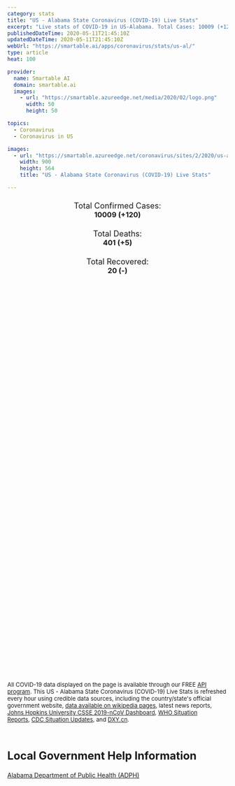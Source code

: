 ```yaml
---
category: stats
title: "US - Alabama State Coronavirus (COVID-19) Live Stats"
excerpt: "Live stats of COVID-19 in US-Alabama. Total Cases: 10009 (+120), Deaths: 401 (+5), Recoveries: 20(-)."
publishedDateTime: 2020-05-11T21:45:10Z
updatedDateTime: 2020-05-11T21:45:10Z
webUrl: "https://smartable.ai/apps/coronavirus/stats/us-al/"
type: article
heat: 100

provider:
  name: Smartable AI
  domain: smartable.ai
  images:
    - url: "https://smartable.azureedge.net/media/2020/02/logo.png"
      width: 50
      height: 50

topics:
  - Coronavirus
  - Coronavirus in US

images:
  - url: "https://smartable.azureedge.net/coronavirus/sites/2/2020/us-al.jpg"
    width: 900
    height: 564
    title: "US - Alabama State Coronavirus (COVID-19) Live Stats"

---
```

<div class="total-stats" style="text-align: center;">
    <h3>
	    <div style="font-size: 18px; font-weight: 400;">Total Confirmed Cases:</div>
	    10009 (<span class='red'>+120</span>)
    </h3>
    <h3>
	    <div style="font-size: 18px; font-weight: 400;">Total Deaths:</div>
	    401 (<span class='red'>+5</span>)
    </h3>
    <h3>
	    <div style="font-size: 18px; font-weight: 400;">Total Recovered:</div>
	    20 (-)
    </h3>
</div>

<script type="text/javascript" src="https://www.gstatic.com/charts/loader.js"></script>

<div id="time_series_chart" style="width: 100%; height: 400px;"></div>
<script type="text/javascript">
  google.charts.load('current', {'packages':['corechart']});
  google.charts.setOnLoadCallback(drawChart);
  function drawChart() {
    var data = google.visualization.arrayToDataTable([
      ['Date', 'Total Cases', 'Total Deaths', 'Total Recovered'],
      ['1/22/2020', 0, 0, 0],['1/23/2020', 0, 0, 0],['1/24/2020', 0, 0, 0],['1/25/2020', 0, 0, 0],['1/26/2020', 0, 0, 0],['1/27/2020', 0, 0, 0],['1/28/2020', 0, 0, 0],['1/29/2020', 0, 0, 0],['1/30/2020', 0, 0, 0],['1/31/2020', 0, 0, 0],['2/1/2020', 0, 0, 0],['2/2/2020', 0, 0, 0],['2/3/2020', 0, 0, 0],['2/4/2020', 0, 0, 0],['2/5/2020', 0, 0, 0],['2/6/2020', 0, 0, 0],['2/7/2020', 0, 0, 0],['2/8/2020', 0, 0, 0],['2/9/2020', 0, 0, 0],['2/10/2020', 0, 0, 0],['2/11/2020', 0, 0, 0],['2/12/2020', 0, 0, 0],['2/13/2020', 0, 0, 0],['2/14/2020', 0, 0, 0],['2/15/2020', 0, 0, 0],['2/16/2020', 0, 0, 0],['2/17/2020', 0, 0, 0],['2/18/2020', 0, 0, 0],['2/19/2020', 0, 0, 0],['2/20/2020', 0, 0, 0],['2/21/2020', 0, 0, 0],['2/22/2020', 0, 0, 0],['2/23/2020', 0, 0, 0],['2/24/2020', 0, 0, 0],['2/25/2020', 0, 0, 0],['2/26/2020', 0, 0, 0],['2/27/2020', 0, 0, 0],['2/28/2020', 0, 0, 0],['2/29/2020', 0, 0, 0],['3/1/2020', 0, 0, 0],['3/2/2020', 0, 0, 0],['3/3/2020', 0, 0, 0],['3/4/2020', 0, 0, 0],['3/5/2020', 0, 0, 0],['3/6/2020', 0, 0, 0],['3/7/2020', 0, 0, 0],['3/8/2020', 0, 0, 0],['3/9/2020', 0, 0, 0],['3/10/2020', 0, 0, 0],['3/11/2020', 0, 0, 0],['3/12/2020', 0, 0, 0],['3/13/2020', 6, 0, 0],['3/14/2020', 12, 0, 0],['3/15/2020', 22, 0, 0],['3/16/2020', 29, 0, 0],['3/17/2020', 39, 0, 0],['3/18/2020', 52, 0, 0],['3/19/2020', 78, 0, 0],['3/20/2020', 106, 0, 0],['3/21/2020', 131, 0, 0],['3/22/2020', 157, 0, 0],['3/23/2020', 196, 0, 0],['3/24/2020', 242, 0, 0],['3/25/2020', 439, 1, 0],['3/26/2020', 532, 1, 0],['3/27/2020', 640, 4, 0],['3/28/2020', 722, 9, 0],['3/29/2020', 831, 10, 0],['3/30/2020', 948, 11, 0],['3/31/2020', 1000, 24, 0],['4/1/2020', 1108, 28, 0],['4/2/2020', 1270, 32, 0],['4/3/2020', 1535, 38, 0],['4/4/2020', 1633, 44, 0],['4/5/2020', 1841, 45, 0],['4/6/2020', 2006, 53, 0],['4/7/2020', 2197, 64, 0],['4/8/2020', 2499, 67, 0],['4/9/2020', 2839, 78, 0],['4/10/2020', 3009, 80, 0],['4/11/2020', 3263, 93, 0],['4/12/2020', 3583, 93, 0],['4/13/2020', 3803, 103, 0],['4/14/2020', 3953, 114, 0],['4/15/2020', 4241, 123, 0],['4/16/2020', 4402, 137, 0],['4/17/2020', 4523, 151, 0],['4/18/2020', 4723, 147, 0],['4/19/2020', 4903, 160, 0],['4/20/2020', 5078, 164, 0],['4/21/2020', 5327, 185, 0],['4/22/2020', 5610, 201, 0],['4/23/2020', 5832, 202, 0],['4/24/2020', 5832, 203, 0],['4/25/2020', 6213, 213, 20],['4/26/2020', 6423, 222, 20],['4/27/2020', 6543, 231, 20],['4/28/2020', 6752, 245, 20],['4/29/2020', 6925, 262, 20],['4/30/2020', 7089, 274, 20],['5/1/2020', 7340, 278, 20],['5/2/2020', 7613, 292, 20],['5/3/2020', 7889, 294, 20],['5/4/2020', 8115, 302, 20],['5/5/2020', 8438, 318, 20],['5/6/2020', 8693, 344, 20],['5/7/2020', 9046, 373, 20],['5/8/2020', 9385, 385, 20],['5/9/2020', 9669, 393, 20],['5/10/2020', 9889, 396, 20],['5/11/2020', 10009, 401, 20],
    ]);
    var options = {
      curveType: 'none',
      chartArea: {'width': '80%', 'height': '80%'},
      legend: { position: 'top' },
      lineWidth: 5,
      colors: ['#f60109', '#444444', '#81B71F']
    };
    var chart = new google.visualization.LineChart(document.getElementById('time_series_chart'));
    chart.draw(data, options);
  }
</script>

<div id="geo_chart" style="width: 100%; height: 500px;"></div>
<script type="text/javascript">
  google.charts.load('current', {
    'packages':['geochart'],
    'mapsApiKey': 'AIzaSyDk1HhVhLaveyKrUhhHZ5YwzIpEcbdal6U'
  });
  google.charts.setOnLoadCallback(drawRegionsMap);
  function drawRegionsMap() {
    var data = google.visualization.arrayToDataTable([
      ['LATITUDE', 'LONGITUDE', 'DESCRIPTION', 'Total Cases', 'Total Deaths'],
      [32.6793, -86.4607, "Autauga", 74, 4],[30.2758, -87.7014, "Baldwin", 222, 5],[32.9597, -87.1334, "Bibb", 46, 1],[33.8789, -86.8241, "Blount", 44, 0],[32.0764, -85.5244, "Bullock", 23, 1],[31.5429, -86.7246, "Butler", 189, 6],[33.5966, -85.869, "Calhoun", 124, 3],[32.7876, -85.3057, "Chambers", 316, 22],[34.1839, -85.775, "Cherokee", 22, 0],[32.917, -86.7203, "Chilton", 65, 1],[31.7131, -88.2917, "Choctaw", 66, 0],[33.3129, -85.7508, "Clay", 26, 1],[33.7297, -85.4312, "Cleburne", 13, 1],[31.3276, -85.8459, "Coffee", 146, 1],[34.7559, -87.7007, "Colbert", 66, 2],[32.9791, -86.0358, "Coosa", 31, 1],[31.3006, -86.3975, "Covington", 53, 1],[31.8495, -86.2057, "Crenshaw", 41, 0],[34.0452, -86.8837, "Cullman", 65, 0],[32.4166, -87.0336, "Dallas", 108, 3],[34.4939, -85.8435, "DeKalb", 147, 2],[32.6314, -86.3268, "Elmore", 150, 4],[31.0127, -87.2541, "Escambia", 36, 3],[33.9446, -85.9319, "Etowah", 182, 10],[34.5056, -87.7282, "Franklin", 226, 1],[32.9938, -87.9071, "Greene", 70, 3],[31.1858, -85.2359, "Houston", 107, 4],[34.6438, -86.0491, "Jackson", 60, 2],[33.544, -86.6599, "Jefferson", 1121, 60],[33.7589, -88.1144, "Lamar", 13, 0],[34.9652, -87.3735, "Lauderdale", 92, 3],[34.6718, -87.4063, "Lawrence", 25, 0],[32.6049, -85.5948, "Lee", 425, 30],[34.9847, -86.8373, "Limestone", 57, 0],[32.1801, -86.6888, "Lowndes", 99, 5],[32.4551, -85.8066, "Macon", 47, 2],[34.8491, -86.5222, "Madison", 247, 4],[32.498, -87.8298, "Marengo", 80, 4],[33.9443, -87.8704, "Marion", 96, 7],[34.5189, -86.2492, "Marshall", 558, 8],[30.2525, -88.1438, "Mobile", 1461, 85],[31.3074, -87.4992, "Monroe", 15, 1],[32.3473, -86.2666, "Montgomery", 608, 15],[34.4676, -86.7936, "Morgan", 93, 0],[33.322, -87.904, "Pickens", 67, 2],[31.8021, -85.9665, "Pike", 93, 0],[33.4198, -85.4903, "Randolph", 104, 7],[32.2401, -85.4147, "Russell", 79, 0],[33.2846, -86.8756, "Shelby", 367, 17],[33.5609, -86.2668, "St. Clair", 82, 1],[33.3891, -86.0361, "Talladega", 73, 2],[33.0567, -85.9312, "Tallapoosa", 323, 42],[33.2302, -87.4827, "Tuscaloosa", 278, 4],[33.7503, -87.0483, "Walker", 106, 0],[31.2649, -88.0284, "Washington", 53, 2],[32.0701, -87.2914, "Wilcox", 81, 4],[34.1496, -87.4027, "Winston", 21, 0],[33.8922, -87.7328, "Fayette", 7, 0],[32.9968, -87.6272, "Hale", 69, 2],[32.5982, -88.1891, "Sumter", 100, 4],[31.9111, -87.7419, "Clarke", 56, 1],[31.3001, -87.027, "Conecuh", 13, 0],[31.2999, -85.4502, "Dale", 43, 0],[31.3501, -85.3523, "Henry", 28, 1],[31.781, -85.5583, "Barbour", 59, 1],[32.6318, -87.3172, "Perry", 19, 0],[31.0437, -85.8764, "Geneva", 13, 0],
    ]);
    var options = {
      backgroundColor: {fill:'transparent',stroke:'#FFF' ,strokeWidth:0 }, 
      displayMode: 'markers',
      region: 'US-AL', 
      resolution: 'metros',
      colorAxis: {colors: ['#F27D81', '#f60109']},
      sizeAxis: {minSize:3,  maxSize:12},
    };
    var chart = new google.visualization.GeoChart(document.getElementById('geo_chart'));
    chart.draw(data, options);
  };
</script>

<div id="geo_table"></div>
<script type="text/javascript">
  google.charts.load('current', {'packages':['table']});
  google.charts.setOnLoadCallback(drawTable);
  function drawTable() {
    var data = new google.visualization.DataTable();
    data.addColumn('string', 'Location');
    data.addColumn('number', 'Total Cases');
    data.addColumn('number', 'New Cases');
    data.addColumn('number', 'Active Cases');
    data.addColumn('number', 'Total Deaths');
    data.addColumn('number', 'New Deaths');
    data.addColumn('number', 'Total Recovered');
    data.addRows([
      [{v:"Autauga", f:"Autauga"}, 74, 0, 70, 4, 0, 0],[{v:"Baldwin", f:"Baldwin"}, 222, 0, 217, 5, 0, 0],[{v:"Bibb", f:"Bibb"}, 46, 0, 45, 1, 0, 0],[{v:"Blount", f:"Blount"}, 44, 0, 44, 0, 0, 0],[{v:"Bullock", f:"Bullock"}, 23, 0, 22, 1, 0, 0],[{v:"Butler", f:"Butler"}, 189, 0, 183, 6, 0, 0],[{v:"Calhoun", f:"Calhoun"}, 124, 0, 121, 3, 0, 0],[{v:"Chambers", f:"Chambers"}, 316, 0, 294, 22, 0, 0],[{v:"Cherokee", f:"Cherokee"}, 22, 0, 22, 0, 0, 0],[{v:"Chilton", f:"Chilton"}, 65, 0, 64, 1, 0, 0],[{v:"Choctaw", f:"Choctaw"}, 66, 0, 66, 0, 0, 0],[{v:"Clay", f:"Clay"}, 26, 0, 25, 1, 0, 0],[{v:"Cleburne", f:"Cleburne"}, 13, 0, 12, 1, 0, 0],[{v:"Coffee", f:"Coffee"}, 146, 0, 145, 1, 0, 0],[{v:"Colbert", f:"Colbert"}, 66, 0, 64, 2, 0, 0],[{v:"Coosa", f:"Coosa"}, 31, 0, 30, 1, 0, 0],[{v:"Covington", f:"Covington"}, 53, 0, 52, 1, 0, 0],[{v:"Crenshaw", f:"Crenshaw"}, 41, 0, 41, 0, 0, 0],[{v:"Cullman", f:"Cullman"}, 65, 0, 65, 0, 0, 0],[{v:"Dallas", f:"Dallas"}, 108, 0, 105, 3, 0, 0],[{v:"DeKalb", f:"DeKalb"}, 147, 0, 145, 2, 0, 0],[{v:"Elmore", f:"Elmore"}, 150, 0, 146, 4, 0, 0],[{v:"Escambia", f:"Escambia"}, 36, 0, 33, 3, 0, 0],[{v:"Etowah", f:"Etowah"}, 182, 0, 172, 10, 0, 0],[{v:"Franklin", f:"Franklin"}, 226, 0, 225, 1, 0, 0],[{v:"Greene", f:"Greene"}, 70, 0, 67, 3, 0, 0],[{v:"Houston", f:"Houston"}, 107, 0, 103, 4, 0, 0],[{v:"Jackson", f:"Jackson"}, 60, 0, 58, 2, 0, 0],[{v:"Jefferson", f:"Jefferson"}, 1121, 0, 1061, 60, 0, 0],[{v:"Lamar", f:"Lamar"}, 13, 0, 13, 0, 0, 0],[{v:"Lauderdale", f:"Lauderdale"}, 92, 0, 89, 3, 0, 0],[{v:"Lawrence", f:"Lawrence"}, 25, 0, 25, 0, 0, 0],[{v:"Lee", f:"Lee"}, 425, 0, 395, 30, 0, 0],[{v:"Limestone", f:"Limestone"}, 57, 0, 57, 0, 0, 0],[{v:"Lowndes", f:"Lowndes"}, 99, 0, 94, 5, 0, 0],[{v:"Macon", f:"Macon"}, 47, 0, 45, 2, 0, 0],[{v:"Madison", f:"Madison"}, 247, 0, 243, 4, 0, 0],[{v:"Marengo", f:"Marengo"}, 80, 0, 76, 4, 0, 0],[{v:"Marion", f:"Marion"}, 96, 0, 89, 7, 0, 0],[{v:"Marshall", f:"Marshall"}, 558, 0, 550, 8, 0, 0],[{v:"Mobile", f:"Mobile"}, 1461, 0, 1376, 85, 0, 0],[{v:"Monroe", f:"Monroe"}, 15, 0, 14, 1, 0, 0],[{v:"Montgomery", f:"Montgomery"}, 608, 0, 593, 15, 0, 0],[{v:"Morgan", f:"Morgan"}, 93, 0, 93, 0, 0, 0],[{v:"Pickens", f:"Pickens"}, 67, 0, 65, 2, 0, 0],[{v:"Pike", f:"Pike"}, 93, 0, 93, 0, 0, 0],[{v:"Randolph", f:"Randolph"}, 104, 0, 97, 7, 0, 0],[{v:"Russell", f:"Russell"}, 79, 0, 79, 0, 0, 0],[{v:"Shelby", f:"Shelby"}, 367, 0, 350, 17, 0, 0],[{v:"St. Clair", f:"St. Clair"}, 82, 0, 81, 1, 0, 0],[{v:"Talladega", f:"Talladega"}, 73, 0, 71, 2, 0, 0],[{v:"Tallapoosa", f:"Tallapoosa"}, 323, 0, 281, 42, 0, 0],[{v:"Tuscaloosa", f:"Tuscaloosa"}, 278, 0, 274, 4, 0, 0],[{v:"Walker", f:"Walker"}, 106, 0, 106, 0, 0, 0],[{v:"Washington", f:"Washington"}, 53, 0, 51, 2, 0, 0],[{v:"Wilcox", f:"Wilcox"}, 81, 0, 77, 4, 0, 0],[{v:"Winston", f:"Winston"}, 21, 0, 21, 0, 0, 0],[{v:"Fayette", f:"Fayette"}, 7, 0, 7, 0, 0, 0],[{v:"Hale", f:"Hale"}, 69, 0, 67, 2, 0, 0],[{v:"Sumter", f:"Sumter"}, 100, 0, 96, 4, 0, 0],[{v:"Clarke", f:"Clarke"}, 56, 0, 55, 1, 0, 0],[{v:"Conecuh", f:"Conecuh"}, 13, 0, 13, 0, 0, 0],[{v:"Dale", f:"Dale"}, 43, 0, 43, 0, 0, 0],[{v:"Henry", f:"Henry"}, 28, 0, 27, 1, 0, 0],[{v:"Barbour", f:"Barbour"}, 59, 0, 58, 1, 0, 0],[{v:"Perry", f:"Perry"}, 19, 0, 19, 0, 0, 0],[{v:"Geneva", f:"Geneva"}, 13, 0, 13, 0, 0, 0],
    ]);
    data.setProperty(0, 0, 'style', 'min-width:100px');
    var table = new google.visualization.Table(document.getElementById('geo_table'));
    table.draw(data, {allowHtml: true, sortColumn: 2, sortAscending: false, width: '660px', height: '100%'});
  }
</script>

<span style="font-size: 13px">All COVID-19 data displayed on the page is available through our FREE <a href="https://developer.smartable.ai">API program</a>. This US - Alabama State Coronavirus (COVID-19) Live Stats is refreshed every hour using credible data sources, including the country/state's official government website, <a href="https://en.wikipedia.org/wiki/2019%E2%80%9320_coronavirus_pandemic" target="_blank">data available on wikipedia pages</a>, latest news reports, <a href="https://systems.jhu.edu/research/public-health/ncov/" target="_blank">Johns Hopkins University CSSE 2019-nCoV Dashboard</a>, <a href="https://www.who.int/emergencies/diseases/novel-coronavirus-2019/situation-reports" target="_blank">WHO Situation Reports</a>, <a href="https://www.cdc.gov/coronavirus/2019-ncov/index.html" target="_blank">CDC Situation Updates</a>, and <a href="https://ncov.dxy.cn/ncovh5/view/pneumonia" target="_blank">DXY.cn</a>.</span>

<h2 id="news" class="center" style="margin-top: 60px; font-size: 25px;">Local Government Help Information</h2>
<div class="info center">
<a href="http://alabamapublichealth.gov/infectiousdiseases/2019-coronavirus.html" target="_blank">Alabama Department of Public Health (ADPH)</a>
</div>

